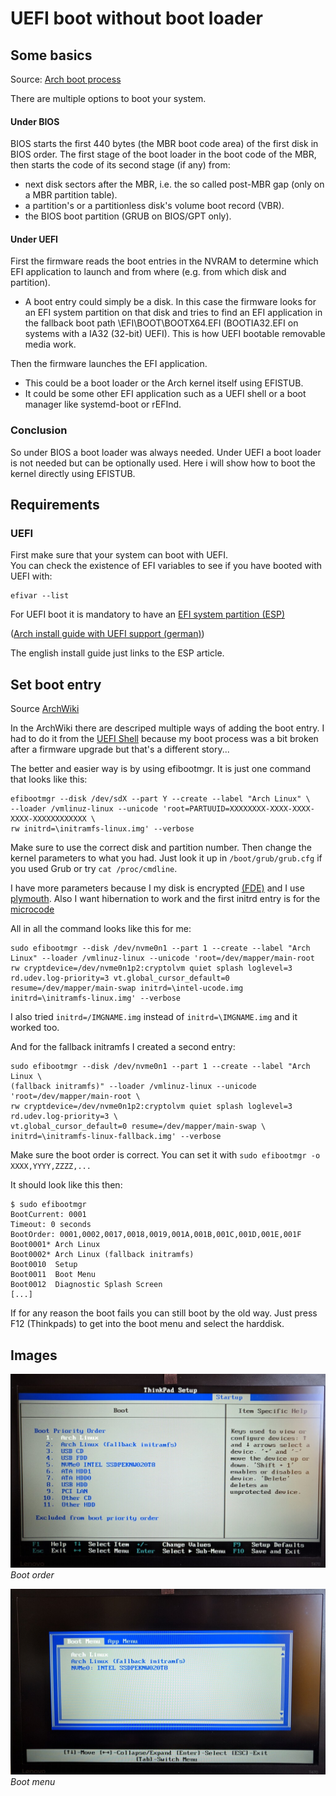 # UEFI boot without boot loader
## Some basics
Source: [Arch boot process](https://wiki.archlinux.org/index.php/Arch_boot_process#System_initialization)

There are multiple options to boot your system. 

#### Under BIOS

BIOS starts the first 440 bytes (the MBR boot code area) of the first disk in BIOS order.
The first stage of the boot loader in the boot code of the MBR, then starts the code of its second stage (if any) from: 
- next disk sectors after the MBR, i.e. the so called post-MBR gap (only on a MBR partition table).
- a partition's or a partitionless disk's volume boot record (VBR).
- the BIOS boot partition (GRUB on BIOS/GPT only).


#### Under UEFI
First the firmware reads the boot entries in the NVRAM to determine which EFI application to launch and from where (e.g. from which disk and partition).

- A boot entry could simply be a disk. In this case the firmware looks for an EFI system partition on that disk and tries to find an EFI application in the fallback boot path \EFI\BOOT\BOOTX64.EFI (BOOTIA32.EFI on systems with a IA32 (32-bit) UEFI). This is how UEFI bootable removable media work.

Then the firmware launches the EFI application.

- This could be a boot loader or the Arch kernel itself using EFISTUB.
- It could be some other EFI application such as a UEFI shell or a boot manager like systemd-boot or rEFInd.

### Conclusion
So under BIOS a boot loader was always needed. Under UEFI a boot loader is not needed but can be optionally used. Here i will show how to boot the kernel directly using EFISTUB.

## Requirements
### UEFI
First make sure that your system can boot with UEFI.  
You can check the existence of EFI variables to see if you have booted with UEFI with:
```
efivar --list
```
For UEFI boot it is mandatory to have an [EFI system partition (ESP)](https://wiki.archlinux.org/index.php/EFI_system_partition)

([Arch install guide with UEFI support (german)](https://wiki.archlinux.de/title/UEFI_Installation))

The english install guide just links to the ESP article.


## Set boot entry
Source [ArchWiki](https://wiki.archlinux.org/index.php/EFISTUB#Using_UEFI_directly)

In the ArchWiki there are descriped multiple ways of adding the boot entry. 
I had to do it from the [UEFI Shell](https://wiki.archlinux.org/index.php/EFISTUB#UEFI_Shell) because my boot process was a bit broken after a firmware upgrade but that's a different story...

The better and easier way is by using efibootmgr. It is just one command that looks like this: 
```
efibootmgr --disk /dev/sdX --part Y --create --label "Arch Linux" \
--loader /vmlinuz-linux --unicode 'root=PARTUUID=XXXXXXXX-XXXX-XXXX-XXXX-XXXXXXXXXXXX \
rw initrd=\initramfs-linux.img' --verbose
```
Make sure to use the correct disk and partition number. 
Then change the kernel parameters to what you had. Just look it up in `/boot/grub/grub.cfg` if you used Grub or try `cat /proc/cmdline`.

I have more parameters because I my disk is encrypted [(FDE)](https://wiki.archlinux.org/index.php/Dm-crypt/Encrypting_an_entire_system#Configuring_the_boot_loader_2) and I use [plymouth](https://wiki.archlinux.org/index.php/Plymouth#The_kernel_command_line). 
Also I want hibernation to work and the first initrd entry is for the [microcode](https://wiki.archlinux.org/index.php/Microcode#EFISTUB)

All in all the command looks like this for me:

```
sudo efibootmgr --disk /dev/nvme0n1 --part 1 --create --label "Arch Linux" --loader /vmlinuz-linux --unicode 'root=/dev/mapper/main-root rw cryptdevice=/dev/nvme0n1p2:cryptolvm quiet splash loglevel=3 rd.udev.log-priority=3 vt.global_cursor_default=0 resume=/dev/mapper/main-swap initrd=\intel-ucode.img initrd=\initramfs-linux.img' --verbose
```
I also tried `initrd=/IMGNAME.img` instead of `initrd=\IMGNAME.img` and it worked too.

And for the fallback initramfs I created a second entry:
```
sudo efibootmgr --disk /dev/nvme0n1 --part 1 --create --label "Arch Linux \
(fallback initramfs)" --loader /vmlinuz-linux --unicode 'root=/dev/mapper/main-root \
rw cryptdevice=/dev/nvme0n1p2:cryptolvm quiet splash loglevel=3 rd.udev.log-priority=3 \
vt.global_cursor_default=0 resume=/dev/mapper/main-swap \
initrd=\initramfs-linux-fallback.img' --verbose
```

Make sure the boot order is correct. You can set it with `sudo efibootmgr -o XXXX,YYYY,ZZZZ,...`

It should look like this then:


```
$ sudo efibootmgr
BootCurrent: 0001
Timeout: 0 seconds
BootOrder: 0001,0002,0017,0018,0019,001A,001B,001C,001D,001E,001F
Boot0001* Arch Linux
Boot0002* Arch Linux (fallback initramfs)
Boot0010  Setup
Boot0011  Boot Menu
Boot0012  Diagnostic Splash Screen
[...]

```

If for any reason the boot fails you can still boot by the old way. Just press F12 (Thinkpads) to get into the boot menu and select the harddisk.

## Images

![Boot order](boot_order.jpg)
*Boot order*

![Boot menu](bootmenu.jpg)
*Boot menu*